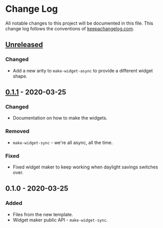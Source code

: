 # Change Log
All notable changes to this project will be documented in this file. This change log follows the conventions of [keepachangelog.com](http://keepachangelog.com/).

## [Unreleased]
### Changed
- Add a new arity to `make-widget-async` to provide a different widget shape.

## [0.1.1] - 2020-03-25
### Changed
- Documentation on how to make the widgets.

### Removed
- `make-widget-sync` - we're all async, all the time.

### Fixed
- Fixed widget maker to keep working when daylight savings switches over.

## 0.1.0 - 2020-03-25
### Added
- Files from the new template.
- Widget maker public API - `make-widget-sync`.

[Unreleased]: https://github.com/your-name/clj-podium/compare/0.1.1...HEAD
[0.1.1]: https://github.com/your-name/clj-podium/compare/0.1.0...0.1.1
